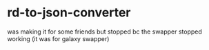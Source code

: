 # rd-to-json-converter
was making it for some friends but stopped bc the swapper stopped working (it was for galaxy swapper)
